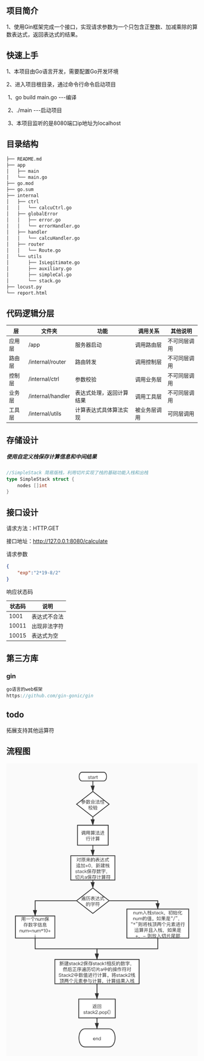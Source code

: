 ## 项目简介

1、使用Gin框架完成一个接口，实现请求参数为一个只包含正整数、加减乘除的算数表达式，返回表达式的结果。

## 快速上手

1、本项目由Go语言开发，需要配置Go开发环境

2、进入项目根目录，通过命令行命令启动项目

​		1、go build main.go		---编译

​		2、./main 						  ---启动项目

​		3、本项目监听的是8080端口ip地址为localhost

## 目录结构

```tree
├── README.md
├── app
│   ├── main
│   └── main.go
├── go.mod
├── go.sum
├── internal
│   ├── ctrl
│   │   └── calcuCtrl.go
│   ├── globalError
│   │   ├── error.go
│   │   └── errorHandler.go
│   ├── handler
│   │   └── calcuHandler.go
│   ├── router
│   │   └── Route.go
│   └── utils
│       ├── IsLegitimate.go
│       ├── auxiliary.go
│       ├── simpleCal.go
│       └── stack.go
├── locust.py
└── report.html
```

## 代码逻辑分层

| 层     | 文件夹            | 功能                     | 调用关系     | 其他说明     |
| ------ | ----------------- | ------------------------ | ------------ | ------------ |
| 应用层 | /app              | 服务器启动               | 调用路由层   | 不可同层调用 |
| 路由层 | /internal/router  | 路由转发                 | 调用控制层   | 不可同层调用 |
| 控制层 | /internal/ctrl    | 参数校验                 | 调用业务层   | 不可同层调用 |
| 业务层 | /internal/handler | 表达式处理，返回计算结果 | 调用工具层   | 不可同层调用 |
| 工具层 | /internal/utils   | 计算表达式具体算法实现   | 被业务层调用 | 可同层调用   |

## 存储设计

##### 使用自定义栈保存计算信息和中间结果

```go
//SimpleStack 简易版栈，利用切片实现了栈的基础功能入栈和出栈
type SimpleStack struct {
	nodes []int
}
```

## 接口设计

请求方法：HTTP.GET

接口地址：http://127.0.0.1:8080/calculate

请求参数

```json
{
	"exp":"2*19-8/2"
}
```

响应状态码

| 状态码 | 说明         |
| ------ | ------------ |
| 1001   | 表达式不合法 |
| 10011  | 出现非法字符 |
| 10015  | 表达式为空   |

## 第三方库

### gin

```go
go语言的web框架
https://github.com/gin-gonic/gin
```

## todo

拓展支持其他运算符

## 流程图

![](流程图.jpg)

